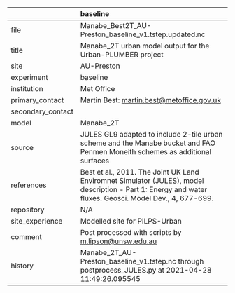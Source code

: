 |                   | baseline                                                                                                                                                |
|:------------------|:--------------------------------------------------------------------------------------------------------------------------------------------------------|
| file              | Manabe_Best2T_AU-Preston_baseline_v1.tstep.updated.nc                                                                                                   |
| title             | Manabe_2T urban model output for the Urban-PLUMBER project                                                                                              |
| site              | AU-Preston                                                                                                                                              |
| experiment        | baseline                                                                                                                                                |
| institution       | Met Office                                                                                                                                              |
| primary_contact   | Martin Best: martin.best@metoffice.gov.uk                                                                                                               |
| secondary_contact |                                                                                                                                                         |
| model             | Manabe_2T                                                                                                                                               |
| source            | JULES GL9 adapted to include 2-tile urban scheme and the Manabe bucket and FAO Penmen Moneith schemes as additional surfaces                            |
| references        | Best et al., 2011. The Joint UK Land Enviromnet Simulator (JULES), model description - Part 1: Energy and water fluxes. Geosci. Model Dev., 4, 677-699. |
| repository        | N/A                                                                                                                                                     |
| site_experience   | Modelled site for PILPS-Urban                                                                                                                           |
| comment           | Post processed with scripts by m.lipson@unsw.edu.au                                                                                                     |
| history           | Manabe_2T_AU-Preston_baseline_v1.tstep.nc through postprocess_JULES.py at 2021-04-28 11:49:26.095545                                                    |
